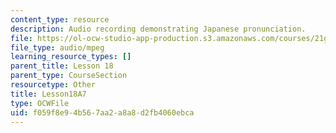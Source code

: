 ```yaml
---
content_type: resource
description: Audio recording demonstrating Japanese pronunciation.
file: https://ol-ocw-studio-app-production.s3.amazonaws.com/courses/21g-504-japanese-iv-spring-2009/f059f8e94b567aa2a8a8d2fb4060ebca_Lesson18A7.mp3
file_type: audio/mpeg
learning_resource_types: []
parent_title: Lesson 18
parent_type: CourseSection
resourcetype: Other
title: Lesson18A7
type: OCWFile
uid: f059f8e9-4b56-7aa2-a8a8-d2fb4060ebca
---
```

